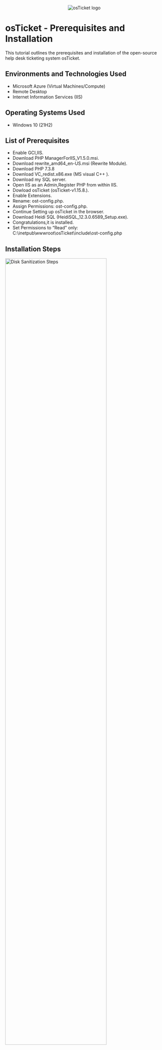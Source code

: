 <p align="center">
<img src="https://i.imgur.com/Clzj7Xs.png" alt="osTicket logo"/>
</p>

<h1>osTicket - Prerequisites and Installation</h1>
This tutorial outlines the prerequisites and installation of the open-source help desk ticketing system osTicket.<br />



<h2>Environments and Technologies Used</h2>

- Microsoft Azure (Virtual Machines/Compute)
- Remote Desktop
- Internet Information Services (IIS)

<h2>Operating Systems Used </h2>

- Windows 10</b> (21H2)

<h2>List of Prerequisites</h2>

- Enable GCI,IIS.
- Download PHP ManagerForIIS_V1.5.0.msi.
- Download rewrite_amd64_en-US.msi (Rewrite Module).
- Download PHP 7.3.8
- Download VC_redist.x86.exe (MS visual C++ ).
- Download my SQL server.
- Open IIS as an Admin,Register PHP from within IIS.
- Dowload osTicket (osTicket-v1.15.8.).
- Enable Extensions.
- Rename: ost-config.php.
- Assign Permissions: ost-config.php.
- Continue Setting up osTicket in the browser.
- Download Heidi SQL (HeidiSQL_12.3.0.6589_Setup.exe).
- Congratulations,it is installed.
- Set Permissions to “Read” only: C:\inetpub\wwwroot\osTicket\include\ost-config.php

 

<h2>Installation Steps</h2>

<p>
<img src="https://i.imgur.com/eVotAtq.png" height="80%" width="80%" alt="Disk Sanitization Steps"/>
</p>
<p>
Once you connect your virtual machine to Remote desktop connection, simply go to control pannel and click turn windows features on or off, then enable internet information services, Application development features and check GCI box and common HTTP features.
</p>
<br />

<p>
<img src="https://i.imgur.com/IveX1P0.png" height="80%" width="80%" alt="Disk Sanitization Steps"/>
</p>
<p>
Download PHP ManagerFORIIS_V1.5.0.msi and run the file.
</p>
<br />

<p>
<img src="https://i.imgur.com/8MGWgOd.png" height="80%" width="80%" alt="Disk Sanitization Steps"/>
</p>
<p>
Download rewrite_amd64_en-US.msi (Rewrite Module) and install it.
</p>
<br />

<p>
<img src="https://i.imgur.com/v31InTw.png" height="80%" width="80%" alt="Disk Sanitization Steps"/>
</p>
<p>
Download php-7.3.8-nts-Win32-VC15-x86.zip and go to the top right hand side click 3 dots and click keep it and then keep anyway.
</p>
<br />

<p>
<img src="https://i.imgur.com/XarvJWG.png" height="80%" width="80%" alt="Disk Sanitization Steps"/>
</p>
<p>
Make a new PHP folder on C/:Drive, Go to the -> downloads folder right click the -> PHP 7.3.8 folder which you just downloaded and unzip/extract into the C/:Drive folder of PHP.
</p>
<br />

<p>
<img src="https://i.imgur.com/yze1mCP.png" height="80%" width="80%" alt="Disk Sanitization Steps"/>
</p>
<p>
Download VC_redist.x86.exe (MS visual C++ ) open file and install it.
</p>  
<br />

<p>
<img src="https://i.imgur.com/OOCk62B.png" height="80%" width="80%" alt="Disk Sanitization Steps"/>
</p>
<p>
Download mysql-5.5.62-win32.msi (My SQL server).
</p>  
<br />

<p>
<img src="https://i.imgur.com/oX57Qvu.png" height="80%" width="80%" alt="Disk Sanitization Steps"/>
</p>
<p>
After click "Next" make sure you select Typical.
</p>
<br />

<p>
<img src="https://i.imgur.com/3jEZrYy.png" height="80%" width="80%" alt="Disk Sanitization Steps"/>
</p>
<p>
Launch Configuration Wizard (after install) click finish, new tab will going to open than select Standard Configuration.
</p>
<br />

<p>
<img src="https://i.imgur.com/n63Z0fO.png" height="80%" width="80%" alt="Disk Sanitization Steps"/>
</p>
<p>
Write it down a new root password Example: "Password1" make sure you don't forget your password, keep it remember.
</p>
<br />

<p>
<img src="https://i.imgur.com/8BF2mjq.png" height="80%" width="80%" alt="Disk Sanitization Steps"/>
</p>
<p>
Go to the "Type to search" bar next to the windows icon, type IIS click right and run as a Admin, double click on "PHP Manager" and resgister new PHP version from within IIS.After click on Register new PHP version, Click on 3 dots and go to the C/:Drive PHP folder that we make previously than click php-cgi.
</p>
<br />

<p>
<img src="https://i.imgur.com/ejFJBmv.png" height="80%" width="80%" alt="Disk Sanitization Steps"/>
</p>
<p>
After the PHP Register, Go to the left side on the top and click on "osticket" and restart the Manage server on the right side.
</p>
<br />

<p>
<img src="https://i.imgur.com/hdQbCUP.png" height="80%" width="80%" alt="Disk Sanitization Steps"/>
</p>
<p>
Download osTicket (osTicket-v1.15.8.) go to the downloads folder and open osTicket downloaded folder,it's going to be 2 folders inside the osTicket folder 1- "upload", 2- "Scripts". Go to the File explore -> C/:Drive click on -> inetpub folder then -> wwwroot folder and move the "upload" folder into the wwwroot by simply drag and drop and rename Upload folder to "osTicket". 
</p>
<br />

<p>
<img src="https://i.imgur.com/kNVmI0X.png" height="80%" width="80%" alt="Disk Sanitization Steps"/>
 <img src="https://i.imgur.com/FMLfBzK.png" height="80%" width="80%" alt="Disk Sanitization Steps"/>
</p>
<p>
Reload IIS (Open IIS, Stop and Start the server) Go to sites -> Default -> osTicket On the right, click “Browse *:80” and the new tab will open you can see osTicket Installer,in order to continue enable a few extensions mark as " X " Cross
</p>
<br />

<p>
<img src="https://i.imgur.com/a5tEeZ4.png" height="80%" width="80%" alt="Disk Sanitization Steps"/>
</p>
<p>
Go back to IIS, sites -> Default -> osTicket  Double-click PHP Manager Click “Enable or disable an extension” Note that some extension are not enable.
</p>
<br />

<p>
<img src="https://i.imgur.com/ynFCuHx.png" height="80%" width="80%" alt="Disk Sanitization Steps"/>
</p>
<p>
Enable: php_imap.dll -> Enable: php_intl.dll -> Enable: php_opcache.dll.
</p>
<br />

<p>
<img src="https://i.imgur.com/XhAIT03.png" height="80%" width="80%" alt="Disk Sanitization Steps"/>
</p>
<p>
Refresh the osTicket site in your browse, observe the changes and click continue.
</p>
<br />

<p>
<img src="https://i.imgur.com/EwXtBi2.png" height="80%" width="80%" alt="Disk Sanitization Steps"/>
</p>
<p>
Go to C:\Drive ->inetpub ->wwwroot ->osTicket ->include ->ost-sampleconfig.php, Rename: ost-config.php
</p>
<br />

<p>
<img src="https://i.imgur.com/zxMEYo2.png" height="80%" width="80%" alt="Disk Sanitization Steps"/>
</p>
<p>
Assign Permissions: ost-config.php ->Security ->Advance ->Disable inheritance -> Remove All.
</p>
<br />

<p>
<img src="https://i.imgur.com/ODrpPJz.png" height="80%" width="80%" alt="Disk Sanitization Steps"/>
</p>
<p>
New Permissions ->Add ->"click Select a principal on the top" -> write it down Everyone and click on Check Names ->Check all the unchecked boxes and click OK.
</p>
<br />

<p>
<img src="https://i.imgur.com/VE7Ebnd.png" height="80%" width="80%" alt="Disk Sanitization Steps"/>
</p>
<p>
Click Continue and keep Setting up osTicket in the browser ->Name Helpdesk ->Default email(receives email from customers) ->Username ->Password.
</p>
<br />

<p>
<img src="https://i.imgur.com/j863A4V.png" height="80%" width="80%" alt="Disk Sanitization Steps"/>
</p>
<p>
Download Heidi SQL ->Next ->Install ->Finish.
</p>
<br />

<p>
<img src="https://i.imgur.com/uLDpxg4.png" height="80%" width="80%" alt="Disk Sanitization Steps"/>
</p>
<p>
Create a new session ->root ->Use the same passowrd of MYSQL Example: "Password1" and click Open.
</p>
<br />

<p>
<img src="https://i.imgur.com/FD48TEv.png" height="80%" width="80%" alt="Disk Sanitization Steps"/>
</p>
<p>
Connect to the session, right click Unnamed ->Create new,Create a database called “osticket”
</p>
<br />

<p>
<img src="https://i.imgur.com/vBnYyCG.png" height="80%" width="80%" alt="Disk Sanitization Steps"/>
</p>
<p>
Create a new database Name: "osticket"
</p>
<br />

<p>
<img src="https://i.imgur.com/XXVh6SS.png" height="80%" width="80%" alt="Disk Sanitization Steps"/>
<img src="https://i.imgur.com/43TUbGQ.png" height="80%" width="80%" alt="Disk Sanitization Steps"/>
</p>
<p>
Write it down the Database just created "osticket" into "osTicket System Installer" make sure you use the same user and password of MYSQL and click Install Now.
</p>
<br />

<p>
<img src="https://i.imgur.com/7IhDmF8.png" height="80%" width="80%" alt="Disk Sanitization Steps"/>
</p>
<p>
Congratulations, it is installed.Browse to your help desk login page:http://localhost/osTicket/scp/login.php End Users osTicket URL: http://localhost/osTicket/ Login with your Username and password which you set up.
</p>
<br />

<p>
<img src="https://i.imgur.com/cTJbFEF.png" height="80%" width="80%" alt="Disk Sanitization Steps"/>
</p>
<p>
Welcome to osTicket - (Admin Panel)
</p>
<br />


<p>
<img src="https://i.imgur.com/00Ty52J.png" height="80%" width="80%" alt="Disk Sanitization Steps"/>
<img src="https://i.imgur.com/ulERs2G.png" height="80%" width="80%" alt="Disk Sanitization Steps"/>
</p>
<p>
Clean up,Go to C:\Drive ->inetpub ->wwwroot ->osTicket -> Delete "Setup folder",Set Permissions to “Read” only: C:\Drive inetpub ->wwwroot ->osTicket ->include ->ost-config.php ->right click & properties->Security & Advanced -> click Everyone then Edit set a permisson by uncheck all boxes and leave Checked Read & execute , Read -> Apply and Ok. Enjoy using osTicket System!!

</p>
<br />

